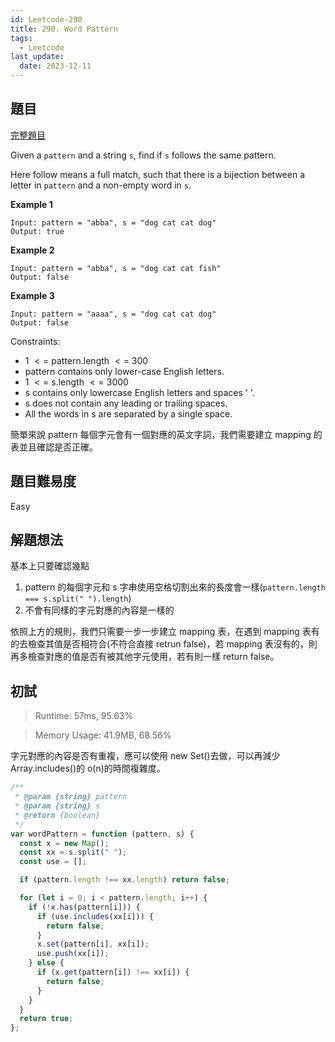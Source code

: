 ```yaml
---
id: Leetcode-290
title: 290. Word Pattern
tags:
  - Leetcode
last_update:
  date: 2023-12-11
---
```


## 題目

[完整題目](https://leetcode.com/problems/word-pattern/)

Given a `pattern` and a string `s`, find if `s` follows the same pattern.

Here follow means a full match, such that there is a bijection between a letter in `pattern` and a non-empty word in `s`.

**Example 1**

```
Input: pattern = "abba", s = "dog cat cat dog"
Output: true
```

**Example 2**

```
Input: pattern = "abba", s = "dog cat cat fish"
Output: false
```

**Example 3**

```
Input: pattern = "aaaa", s = "dog cat cat dog"
Output: false
```

Constraints:

- 1 $<=$ pattern.length $<=$ 300
- pattern contains only lower-case English letters.
- 1 $<=$ s.length $<=$ 3000
- s contains only lowercase English letters and spaces ' '.
- s does not contain any leading or trailing spaces.
- All the words in s are separated by a single space.

簡單來說 pattern 每個字元會有一個對應的英文字詞，我們需要建立 mapping 的表並且確認是否正確。

## 題目難易度

Easy

## 解題想法

基本上只要確認幾點

1. pattern 的每個字元和 s 字串使用空格切割出來的長度會一樣(`pattern.length === s.split(" ").length`)
2. 不會有同樣的字元對應的內容是一樣的

依照上方的規則，我們只需要一步一步建立 mapping 表，在遇到 mapping 表有的去檢查其值是否相符合(不符合直接 retrun false)，若 mapping 表沒有的，則再多檢查對應的值是否有被其他字元使用，若有則一樣 return false。

## 初試

> Runtime: 57ms, 95.63%

> Memory Usage: 41.9MB, 68.56%

字元對應的內容是否有重複，應可以使用 new Set()去做，可以再減少 Array.includes()的 o(n)的時間複雜度。

```javascript
/**
 * @param {string} pattern
 * @param {string} s
 * @return {boolean}
 */
var wordPattern = function (pattern, s) {
  const x = new Map();
  const xx = s.split(" ");
  const use = [];

  if (pattern.length !== xx.length) return false;

  for (let i = 0; i < pattern.length; i++) {
    if (!x.has(pattern[i])) {
      if (use.includes(xx[i])) {
        return false;
      }
      x.set(pattern[i], xx[i]);
      use.push(xx[i]);
    } else {
      if (x.get(pattern[i]) !== xx[i]) {
        return false;
      }
    }
  }
  return true;
};
```
